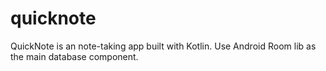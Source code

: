 # quicknote
QuickNote is an note-taking app built with Kotlin. 
Use Android Room lib as the main database component. 
